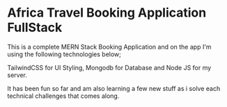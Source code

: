 # Africa Travel Booking Application FullStack

This is a complete MERN Stack Booking Application and on the app I'm using the following technologies below;

TailwindCSS for UI Styling, Mongodb for Database and Node JS for my server.

It has been fun so far and am also learning a few new stuff as i solve each technical challenges that comes along.
